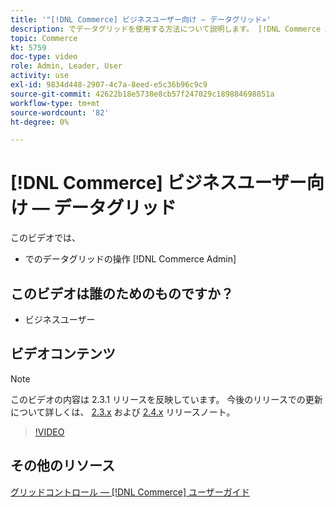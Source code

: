 ```yaml
---
title: '"[!DNL Commerce] ビジネスユーザー向け — データグリッド»'
description: でデータグリッドを使用する方法について説明します。 [!DNL Commerce Admin].
topic: Commerce
kt: 5759
doc-type: video
role: Admin, Leader, User
activity: use
exl-id: 9834d448-2907-4c7a-8eed-e5c36b96c9c9
source-git-commit: 42622b18e5738e8cb57f247029c189884698851a
workflow-type: tm+mt
source-wordcount: '82'
ht-degree: 0%

---
```


# [!DNL Commerce] ビジネスユーザー向け — データグリッド

このビデオでは、

- でのデータグリッドの操作 [!DNL Commerce Admin]

## このビデオは誰のためのものですか？

- ビジネスユーザー

## ビデオコンテンツ

>[!NOTE]
>
>このビデオの内容は 2.3.1 リリースを反映しています。 今後のリリースでの更新について詳しくは、 [ 2.3.x](https://devdocs.magento.com/guides/v2.3/release-notes/bk-release-notes.html) および [2.4.x](https://devdocs.magento.com/guides/v2.4/release-notes/bk-release-notes.html) リリースノート。

>[!VIDEO](https://video.tv.adobe.com/v/35960?quality=12&learn=on)

## その他のリソース

[グリッドコントロール — [!DNL Commerce] ユーザーガイド](https://docs.magento.com/user-guide/stores/admin-grid-controls.html)
